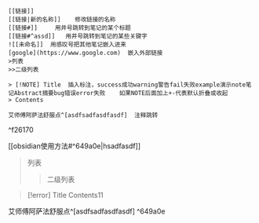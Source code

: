 ```
[[链接]]
[[链接|新的名称]]    修改链接的名称
[[链接#]]     用井号跳转到笔记的某个标题
[[链接#^assd]]   用井号跳转到笔记的某些关键字
![[未命名]]  用感叹号把其他笔记嵌入进来
[google](https://www.google.com)  嵌入外部链接
>列表
>>二级列表

> [!NOTE] Title  插入标注，success成功warning警告fail失败example演示note笔记Abstract摘要bug错误error失败    如果NOTE后面加上+-代表默认折叠或收起
> Contents  

艾师傅阿萨法舒服点^[asdfsadfasdfasdf]  注释跳转
```

^f26170

[[obsidian使用方法#^649a0e|hsadfasdf]]
>列表
>>二级列表


> [!error] Title
> Contents11

艾师傅阿萨法舒服点^[asdfsadfasdfasdf] ^649a0e




